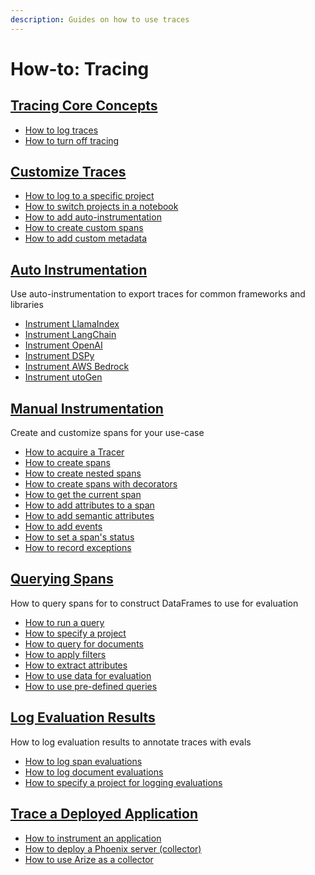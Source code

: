 ```yaml
---
description: Guides on how to use traces
---
```


# How-to: Tracing

## [Tracing Core Concepts](tracing-core-concepts.md)

* [How to log traces](tracing-core-concepts.md#how-to-log-traces)
* [How to turn off tracing](tracing-core-concepts.md#how-to-turn-off-tracing)

## [Customize Traces](customize-traces.md)

* [How to log to a specific project](customize-traces.md#log-to-a-specific-project)
* [How to switch projects in a notebook](customize-traces.md#switching-projects-in-a-notebook)
* [How to add auto-instrumentation](instrumentation/)
* [How to create custom spans](custom-spans.md)
* [How to add custom metadata](customize-traces.md#adding-custom-metadata-to-spans)

## [Auto Instrumentation](./#auto-instrumentation)

Use auto-instrumentation to export traces for common frameworks and libraries

* [Instrument LlamaIndex](instrumentation/llamaindex.md)
* [Instrument LangChain](instrumentation/langchain.md)
* [Instrument OpenAI](instrumentation/dspy.md)
* [Instrument DSPy](instrumentation/dspy.md)
* [Instrument AWS Bedrock](instrumentation/bedrock.md)
* [Instrument utoGen](instrumentation/autogen-support.md)

## [Manual Instrumentation](./#manual-instrumentation)

Create and customize spans for your use-case

* [How to acquire a Tracer](custom-spans.md#acquire-tracer)
* [How to create spans](custom-spans.md#creating-spans)
* [How to create nested spans](custom-spans.md#creating-nested-spans)
* [How to create spans with decorators](custom-spans.md#creating-spans-with-decorators)
* [How to get the current span](custom-spans.md#get-the-current-span)
* [How to add attributes to a span](custom-spans.md#add-attributes-to-a-span)
* [How to add semantic attributes](custom-spans.md#add-semantic-attributes)
* [How to add events](custom-spans.md#adding-events)
* [How to set a span's status](custom-spans.md#set-span-status)
* [How to record exceptions](custom-spans.md#record-exceptions-in-spans)

## [Querying Spans](extract-data-from-spans.md)

How to query spans for to construct DataFrames to use for evaluation

* [How to run a query](extract-data-from-spans.md#how-to-run-a-query)
* [How to specify a project](extract-data-from-spans.md#how-to-specify-a-project)
* [How to query for documents](extract-data-from-spans.md#querying-for-retrieved-documents)
* [How to apply filters](extract-data-from-spans.md#filtering-spans)
* [How to extract attributes](extract-data-from-spans.md#extracting-span-attributes)
* [How to use data for evaluation](extract-data-from-spans.md#how-to-use-data-for-evaluation)
* [How to use pre-defined queries](extract-data-from-spans.md#predefined-queries)

## [Log Evaluation Results](./#log-evaluation-results)

How to log evaluation results to annotate traces with evals

* [How to log span evaluations](llm-evaluations.md#span-evaluations)
* [How to log document evaluations](llm-evaluations.md#document-evaluations)
* [How to specify a project for logging evaluations](llm-evaluations.md#specifying-a-project-for-the-evaluations)

## [Trace a Deployed Application](trace-a-deployed-app.md)

* [How to instrument an application](trace-a-deployed-app.md#how-to-instrument-an-application)
* [How to deploy a Phoenix server (collector)](../../deploying-phoenix.md)
* [How to use Arize as a collector ](trace-a-deployed-app.md#exporting-traces-to-arize)
